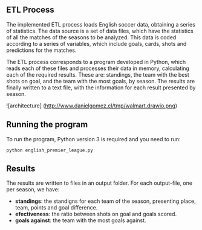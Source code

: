 ## ETL Process
The implemented ETL process loads English soccer data, obtaining a series of statistics. The data source is a set of data files, which have the statistics of all the matches of the seasons to be analyzed. This data is coded according to a series of variables, which include goals, cards, shots and predictions for the matches.

The ETL process corresponds to a program developed in Python, which reads each of these files and processes their data in memory, calculating each of the required results. These are: standings, the team with the best shots on goal, and the team with the most goals, by season. The results are finally written to a text file, with the information for each result presented by season.

![architecture] (http://www.danielgomez.cl/tmp/walmart.drawio.png)

## Running the program
To run the program, Python version 3 is required and you need to run:

`python english_premier_league.py`

## Results
The results are written to files in an output folder. For each output-file, one per season, we have:
- **standings**: the standigns for each team of the season, presenting place, team, points and goal difference.
- **efectiveness**: the ratio between shots on goal and goals scored.
- **goals against**: the team with the most goals against.
